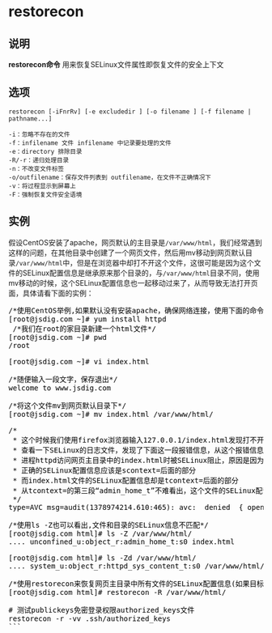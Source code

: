 # restorecon

## 说明

**restorecon命令** 用来恢复SELinux文件属性即恢复文件的安全上下文

## 选项

```
restorecon [-iFnrRv] [-e excludedir ] [-o filename ] [-f filename | pathname...]
```



```
-i：忽略不存在的文件
-f：infilename 文件 infilename 中记录要处理的文件
-e：directory 排除目录
-R/-r：递归处理目录
-n：不改变文件标签
-o/outfilename：保存文件列表到 outfilename，在文件不正确情况下
-v：将过程显示到屏幕上
-F：强制恢复文件安全语境
```

## 实例

假设CentOS安装了apache，网页默认的主目录是`/var/www/html`，我们经常遇到这样的问题，在其他目录中创建了一个网页文件，然后用mv移动到网页默认目录`/var/www/html`中，但是在浏览器中却打不开这个文件，这很可能是因为这个文件的SELinux配置信息是继承原来那个目录的，与`/var/www/html`目录不同，使用mv移动的时候，这个SELinux配置信息也一起移动过来了，从而导致无法打开页面，具体请看下面的实例：

<pre style="color: rgb(0, 0, 0); font-style: normal; font-variant: normal; font-weight: normal; letter-spacing: normal; line-height: normal; orphans: auto; text-align: start; text-indent: 0px; text-transform: none; widows: auto; word-spacing: 0px; -webkit-text-stroke-width: 0px;">/*使用CentOS举例,如果默认没有安装apache，确保网络连接，使用下面的命令安装*/
[root@jsdig.com ~]# yum install httpd
 /*我们在root的家目录新建一个html文件*/
[root@jsdig.com ~]# pwd
/root

[root@jsdig.com ~]# vi index.html

/*随便输入一段文字，保存退出*/
welcome to www.jsdig.com

/*将这个文件mv到网页默认目录下*/
[root@jsdig.com ~]# mv index.html /var/www/html/

/*
 * 这个时候我们使用firefox浏览器输入127.0.0.1/index.html发现打不开
 * 查看一下SELinux的日志文件，发现了下面这一段报错信息，从这个报错信息不难看出
 * 进程httpd访问网页主目录中的index.html时被SELinux阻止，原因是因为，SELinux配置信息不正确,
 * 正确的SELinux配置信息应该是scontext=后面的部分
 * 而index.html文件的SELinux配置信息却是tcontext=后面的部分
 * 从tcontext=的第三段“admin_home_t”不难看出，这个文件的SELinux配置信息是root用户家目录的
 */
type=AVC msg=audit(1378974214.610:465): avc:  denied  { open } for  pid=2359 comm="httpd" path="/var/www/html/index.html" dev="sda1" ino=1317685 scontext=system_u:system_r:httpd_t:s0 tcontext=unconfined_u:object_r:admin_home_t:s0 tclass=file

/*使用ls -Z也可以看出,文件和目录的SELinux信息不匹配*/
[root@jsdig.com html]# ls -Z /var/www/html/
.... unconfined_u:object_r:admin_home_t:s0 index.html

[root@jsdig.com html]# ls -Zd /var/www/html/
.... system_u:object_r:httpd_sys_content_t:s0 /var/www/html/

/*使用restorecon来恢复网页主目录中所有文件的SELinux配置信息(如果目标为一个目录，可以添加-R参数递归)*/
[root@jsdig.com html]# restorecon -R /var/www/html/

# 测试publickeys免密登录权限authorized_keys文件
restorecon -r -vv .ssh/authorized_keys
```
